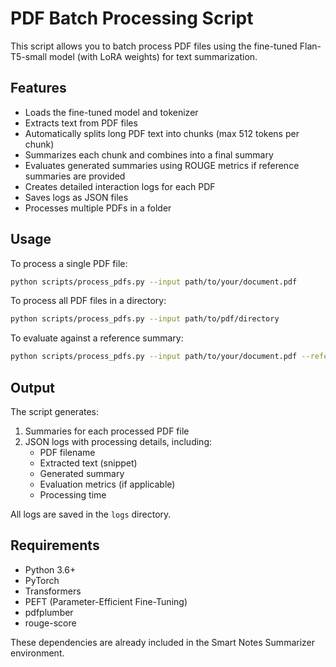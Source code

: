 # PDF Batch Processing Script

This script allows you to batch process PDF files using the fine-tuned Flan-T5-small model (with LoRA weights) for text summarization.

## Features

- Loads the fine-tuned model and tokenizer
- Extracts text from PDF files
- Automatically splits long PDF text into chunks (max 512 tokens per chunk)
- Summarizes each chunk and combines into a final summary
- Evaluates generated summaries using ROUGE metrics if reference summaries are provided
- Creates detailed interaction logs for each PDF
- Saves logs as JSON files
- Processes multiple PDFs in a folder

## Usage

To process a single PDF file:

```bash
python scripts/process_pdfs.py --input path/to/your/document.pdf
```

To process all PDF files in a directory:

```bash
python scripts/process_pdfs.py --input path/to/pdf/directory
```

To evaluate against a reference summary:

```bash
python scripts/process_pdfs.py --input path/to/your/document.pdf --reference path/to/reference/summary.txt
```

## Output

The script generates:

1. Summaries for each processed PDF file
2. JSON logs with processing details, including:
   - PDF filename
   - Extracted text (snippet)
   - Generated summary
   - Evaluation metrics (if applicable)
   - Processing time

All logs are saved in the `logs` directory.

## Requirements

- Python 3.6+
- PyTorch
- Transformers
- PEFT (Parameter-Efficient Fine-Tuning)
- pdfplumber
- rouge-score

These dependencies are already included in the Smart Notes Summarizer environment.